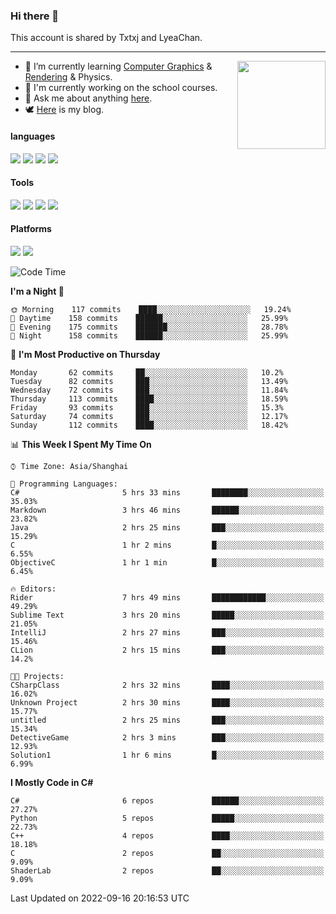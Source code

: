 ### Hi there 👋

This account is shared by Txtxj and LyeaChan.

---

<img align="right" height="141" src="https://github-readme-stats.vercel.app/api?username=txtxj&theme=tokyonight&show_icons=true&count_private=true">

- 🌱 I’m currently learning [Computer Graphics](https://github.com/txtxj/GAMES101) & [Rendering](https://github.com/txtxj/GAMES202) & Physics.
- 🐶 I'm currently working on the school courses.
- 💬 Ask me about anything [here](https://github.com/txtxj/txtxj/issues).
- 🕊️ [Here](https://txtxj.top) is my blog.

#### languages

![](https://img.shields.io/badge/C++-00599C?logo=cplusplus&logoColor=fff)
![](https://img.shields.io/badge/Python-3e74a2?logo=python&logoColor=fff)
![](https://img.shields.io/badge/C%23-239120?logo=csharp&logoColor=fff)
![](https://img.shields.io/badge/C-A8B9CC?logo=c&logoColor=555)


#### Tools

![](https://img.shields.io/badge/JetBrains-000000?logo=jetbrains&logoColor=fff)
![](https://img.shields.io/badge/Unity-FFFFFF?logo=unity&logoColor=000)
![](https://img.shields.io/badge/SublimeText_3-FF9800?logo=sublimetext&logoColor=fff)
![](https://img.shields.io/badge/Blender-F5792A?logo=blender&logoColor=fff)


#### Platforms

![](https://img.shields.io/badge/Windows_10-0078D6?logo=windows&logoColor=fff)
![](https://img.shields.io/badge/Ubuntu_20.04-E95420?logo=ubuntu&logoColor=fff)


<!--START_SECTION:waka-->
![Code Time](http://img.shields.io/badge/Code%20Time-313%20hrs%2020%20mins-blue)

**I'm a Night 🦉** 

```text
🌞 Morning    117 commits    ████░░░░░░░░░░░░░░░░░░░░░   19.24% 
🌆 Daytime    158 commits    ██████░░░░░░░░░░░░░░░░░░░   25.99% 
🌃 Evening    175 commits    ███████░░░░░░░░░░░░░░░░░░   28.78% 
🌙 Night      158 commits    ██████░░░░░░░░░░░░░░░░░░░   25.99%

```
📅 **I'm Most Productive on Thursday** 

```text
Monday       62 commits     ██░░░░░░░░░░░░░░░░░░░░░░░   10.2% 
Tuesday      82 commits     ███░░░░░░░░░░░░░░░░░░░░░░   13.49% 
Wednesday    72 commits     ███░░░░░░░░░░░░░░░░░░░░░░   11.84% 
Thursday     113 commits    ████░░░░░░░░░░░░░░░░░░░░░   18.59% 
Friday       93 commits     ███░░░░░░░░░░░░░░░░░░░░░░   15.3% 
Saturday     74 commits     ███░░░░░░░░░░░░░░░░░░░░░░   12.17% 
Sunday       112 commits    ████░░░░░░░░░░░░░░░░░░░░░   18.42%

```


📊 **This Week I Spent My Time On** 

```text
⌚︎ Time Zone: Asia/Shanghai

💬 Programming Languages: 
C#                       5 hrs 33 mins       ████████░░░░░░░░░░░░░░░░░   35.03% 
Markdown                 3 hrs 46 mins       ██████░░░░░░░░░░░░░░░░░░░   23.82% 
Java                     2 hrs 25 mins       ███░░░░░░░░░░░░░░░░░░░░░░   15.29% 
C                        1 hr 2 mins         █░░░░░░░░░░░░░░░░░░░░░░░░   6.55% 
ObjectiveC               1 hr 1 min          █░░░░░░░░░░░░░░░░░░░░░░░░   6.45%

🔥 Editors: 
Rider                    7 hrs 49 mins       ████████████░░░░░░░░░░░░░   49.29% 
Sublime Text             3 hrs 20 mins       █████░░░░░░░░░░░░░░░░░░░░   21.05% 
IntelliJ                 2 hrs 27 mins       ███░░░░░░░░░░░░░░░░░░░░░░   15.46% 
CLion                    2 hrs 15 mins       ███░░░░░░░░░░░░░░░░░░░░░░   14.2%

🐱‍💻 Projects: 
CSharpClass              2 hrs 32 mins       ████░░░░░░░░░░░░░░░░░░░░░   16.02% 
Unknown Project          2 hrs 30 mins       ████░░░░░░░░░░░░░░░░░░░░░   15.77% 
untitled                 2 hrs 25 mins       ███░░░░░░░░░░░░░░░░░░░░░░   15.34% 
DetectiveGame            2 hrs 3 mins        ███░░░░░░░░░░░░░░░░░░░░░░   12.93% 
Solution1                1 hr 6 mins         █░░░░░░░░░░░░░░░░░░░░░░░░   6.99%

```

**I Mostly Code in C#** 

```text
C#                       6 repos             ██████░░░░░░░░░░░░░░░░░░░   27.27% 
Python                   5 repos             █████░░░░░░░░░░░░░░░░░░░░   22.73% 
C++                      4 repos             ████░░░░░░░░░░░░░░░░░░░░░   18.18% 
C                        2 repos             ██░░░░░░░░░░░░░░░░░░░░░░░   9.09% 
ShaderLab                2 repos             ██░░░░░░░░░░░░░░░░░░░░░░░   9.09%

```



 Last Updated on 2022-09-16 20:16:53 UTC
<!--END_SECTION:waka-->
